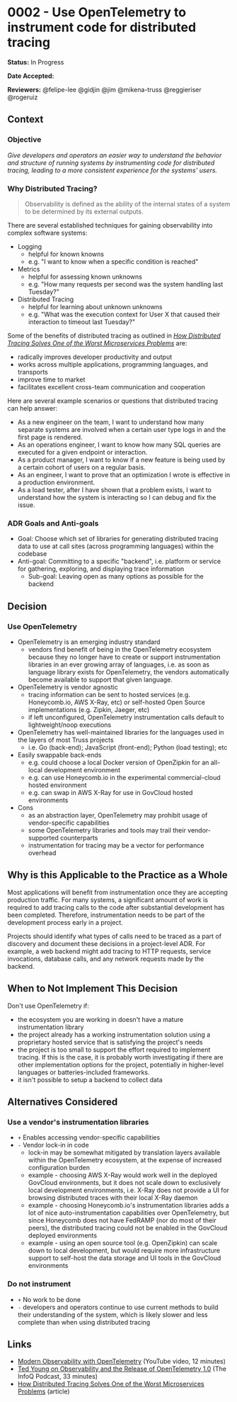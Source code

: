# 0002 - Use OpenTelemetry to instrument code for distributed tracing

**Status:** In Progress

**Date Accepted:**

**Reviewers:** @felipe-lee @gidjin @jim @mikena-truss @reggieriser @rogeruiz

## Context

### Objective

_Give developers and operators an easier way to understand the behavior and
structure of running systems by instrumenting code for distributed tracing,
leading to a more consistent experience for the systems' users._

### Why Distributed Tracing?

> Observability is defined as the ability of the internal states of a system to
> be determined by its external outputs.

There are several established techniques for gaining observability into complex
software systems:

- Logging
  - helpful for known knowns
  - e.g. "I want to know when a specific condition is reached"
- Metrics
  - helpful for assessing known unknowns
  - e.g. "How many requests per second was the system handling last Tuesday?"
- Distributed Tracing
  - helpful for learning about unknown unknowns
  - e.g. "What was the execution context for User X that caused their
    interaction to timeout last Tuesday?"

Some of the benefits of distributed tracing as outlined in
[*How Distributed Tracing Solves One of the Worst Microservices Problems*](https://petabridge.com/blog/why-use-distributed-tracing/)
are:

- radically improves developer productivity and output
- works across multiple applications, programming languages, and transports
- improve time to market
- facilitates excellent cross-team communication and cooperation

Here are several example scenarios or questions that distributed tracing can
help answer:

- As a new engineer on the team, I want to understand how many separate systems
  are involved when a certain user type logs in and the first page is rendered.
- As an operations engineer, I want to know how many SQL queries are executed
  for a given endpoint or interaction.
- As a product manager, I want to know if a new feature is being used by a
  certain cohort of users on a regular basis.
- As an engineer, I want to prove that an optimization I wrote is effective
  in a production environment.
- As a load tester, after I have shown that a problem exists, I want to
  understand how the system is interacting so I can debug and fix the issue.

### ADR Goals and Anti-goals

- Goal: Choose which set of libraries for generating
  distributed tracing data to use at call sites (across programming
  languages) within the codebase
- Anti-goal: Committing to a specific "backend", i.e. platform or service for
  gathering, exploring, and displaying trace information
  - Sub-goal: Leaving open as many options as possible for the backend

## Decision

### Use OpenTelemetry

- OpenTelemetry is an emerging industry standard
  - vendors find benefit of being in the OpenTelemetry ecosystem because they
    no longer have to create or support instrumentation libraries in an ever
    growing array of languages, i.e. as soon as language library exists for
    OpenTelemetry, the vendors automatically become available to support that
    given language.
- OpenTelemetry is vendor agnostic
  - tracing information can be sent to hosted services (e.g. Honeycomb.io, AWS
    X-Ray, etc) or self-hosted Open Source implementations (e.g. Zipkin, Jaeger,
    etc)
  - if left unconfigured, OpenTelemetry instrumentation calls default to
    lightweight/noop executions
- OpenTelemetry has well-maintained libraries for the languages used in the
  layers of most Truss projects
  - i.e. Go (back-end); JavaScript (front-end); Python (load testing); etc
- Easily swappable back-ends
  - e.g. could choose a local Docker version of OpenZipkin for an all-local
    development environment
  - e.g. can use Honeycomb.io in the experimental commercial-cloud hosted
    environment
  - e.g. can swap in AWS X-Ray for use in GovCloud hosted environments
- Cons
  - as an abstraction layer, OpenTelemetry may prohibit usage of vendor-specific
    capabilities
  - some OpenTelemetry libraries and tools may trail their vendor-supported
    counterparts
  - instrumentation for tracing may be a vector for performance overhead

## Why is this Applicable to the Practice as a Whole

Most applications will benefit from instrumentation once they are accepting
production traffic. For many systems, a significant amount of work is required
to add tracing calls to the code after substantial development has been
completed. Therefore, instrumentation needs to be part of the development
process early in a project.

Projects should identify what types of calls need to be traced as a part of
discovery and document these decisions in a project-level ADR. For example,
a web backend might add tracing to HTTP requests, service invocations,
database calls, and any network requests made by the backend.

## When to Not Implement This Decision

Don't use OpenTelemetry if:

- the ecosystem you are working in doesn't have a mature instrumentation
  library
- the project already has a working instrumentation solution using a
  proprietary hosted service that is satisfying the project's needs
- the project is too small to support the effort required to implement
  tracing. If this is the case, it is probably worth investigating if there
  are other implementation options for the project, potentially in
  higher-level languages or batteries-included frameworks.
- it isn't possible to setup a backend to collect data

## Alternatives Considered

### Use a vendor's instrumentation libraries

- `+` Enables accessing vendor-specific capabilities
- `-` Vendor lock-in in code
  - lock-in may be somewhat mitigated by translation layers available within
    the OpenTelemetry ecosystem, at the expense of increased configuration burden
  - example - choosing AWS X-Ray would work well in the deployed GovCloud
    environments, but it does not scale down to exclusively local development
    environments, i.e. X-Ray does not provide a UI for browsing distributed
    traces with their local X-Ray daemon
  - example - choosing Honeycomb.io's instrumentation libraries adds a lot of
    nice auto-instrumentation capabilities over OpenTelemetry, but since
    Honeycomb does not have FedRAMP (nor do most of their peers), the distributed
    tracing could not be enabled in the GovCloud deployed environments
  - example - using an open source tool (e.g. OpenZipkin) can scale down to
    local development, but would require more infrastructure support to self-host
    the data storage and UI tools in the GovCloud environments

### Do not instrument

- `+` No work to be done
- `-` developers and operators continue to use current methods to build their
  understanding of the system, which is likely slower and less complete than when
  using distributed tracing

## Links

- [Modern Observability with OpenTelemetry](https://youtu.be/_OXYCzwFd1Y) (YouTube video, 12 minutes)
- [Ted Young on Observability and the Release of OpenTelemetry 1.0](https://player.fm/series/the-infoq-podcast-2896265/ted-young-on-observability-and-the-release-of-opentelemetry-10) (The InfoQ Podcast, 33 minutes)
- [How Distributed Tracing Solves One of the Worst Microservices Problems](https://petabridge.com/blog/why-use-distributed-tracing/) (article)
